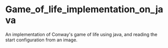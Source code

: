# Game_of_life_implementation_on_java
An implementation of Conway's game of life using java, and reading the start configuration from an image.

